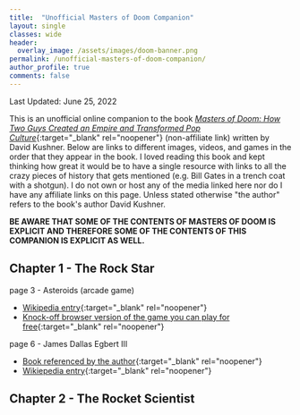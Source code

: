 ```yaml
---
title:  "Unofficial Masters of Doom Companion"
layout: single
classes: wide
header:
  overlay_image: /assets/images/doom-banner.png
permalink: /unofficial-masters-of-doom-companion/
author_profile: true
comments: false
---
```


Last Updated: June 25, 2022

This is an unofficial online companion to the book *[Masters of Doom: How Two Guys Created an Empire and Transformed Pop Culture](https://www.amazon.com/Masters-Doom-Created-Transformed-Culture/dp/0812972155)*{:target="_blank" rel="noopener"} (non-affiliate link) written by David Kushner. Below are links to different images, videos, and games in the order that they appear in the book. I loved reading this book and kept thinking how great it would be to have a single resource with links to all the crazy pieces of history that gets mentioned (e.g. Bill Gates in a trench coat with a shotgun). I do not own or host any of the media linked here nor do I have any affiliate links on this page. Unless stated otherwise "the author" refers to the book's author David Kushner.

**BE AWARE THAT SOME OF THE CONTENTS OF MASTERS OF DOOM IS EXPLICIT AND THEREFORE SOME OF THE CONTENTS OF THIS COMPANION IS EXPLICIT AS WELL.**

## Chapter 1 - The Rock Star
page 3 - Asteroids (arcade game)
  - [Wikipedia entry](https://en.wikipedia.org/wiki/Asteroids_(video_game)){:target="_blank" rel="noopener"}
  - [Knock-off browser version of the game you can play for free](https://freeasteroids.org/){:target="_blank" rel="noopener"}

page 6 - James Dallas Egbert III
  - [Book referenced by the author](https://www.amazon.com/Dungeon-Master-Disappearance-Dallas-Egbert/dp/0395355362){:target="_blank" rel="noopener"}
  - [Wikiepedia entry](https://en.wikipedia.org/wiki/James_Dallas_Egbert_III){:target="_blank" rel="noopener"}


## Chapter 2 - The Rocket Scientist
